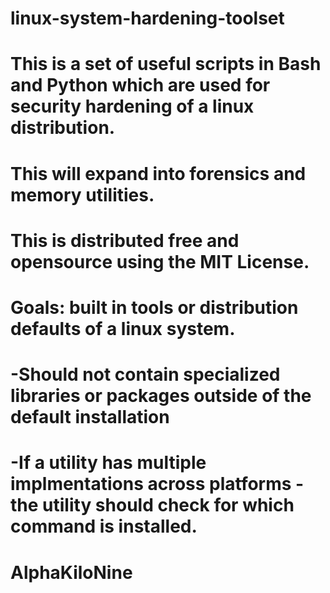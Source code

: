 # linux-system-hardening-toolset
# This is a set of useful scripts in Bash and Python which are used for security hardening of a linux distribution.
# This will expand into forensics and memory utilities.
# This is distributed free and opensource using the MIT License.
# 
# Goals: built in tools or distribution defaults of a linux system.  
# -Should not contain specialized libraries or packages outside of the default installation
# -If a utility has multiple implmentations across platforms - the utility should check for which command is installed.
# 
# AlphaKiloNine
